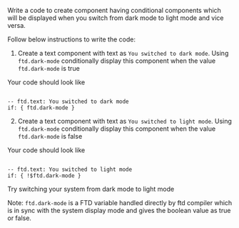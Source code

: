 Write a code to create component having conditional components which will be displayed when you switch from dark mode to light mode and vice versa.

Follow below instructions to write the code:

1. Create a text component with text as `You switched to dark mode`. Using `ftd.dark-mode` conditionally display this component when the value `ftd.dark-mode` is true

Your code should look like

```

-- ftd.text: You switched to dark mode
if: { ftd.dark-mode }

```

2. Create a text component with text as `You switched to light mode`. Using `ftd.dark-mode` conditionally display this component when the value `ftd.dark-mode` is false

Your code should look like

```

-- ftd.text: You switched to light mode
if: { !$ftd.dark-mode }

```

Try switching your system from dark mode to light mode

Note: `ftd.dark-mode` is a FTD variable handled directly by ftd compiler which is in sync with the system display mode and gives the boolean value as true or false.